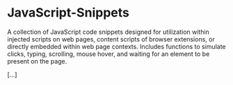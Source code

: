 # JavaScript-Snippets

A collection of JavaScript code snippets designed for utilization within injected scripts on web pages, content scripts of browser extensions, or directly embedded within web page contexts. Includes functions to simulate clicks, typing, scrolling, mouse hover, and waiting for an element to be present on the page.

[...]
